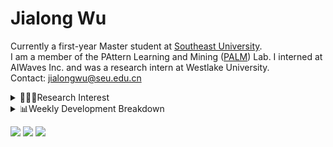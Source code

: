 #  Jialong Wu

Currently a first-year Master student at [Southeast University](https://www.seu.edu.cn/english/).<br>
I am a member of the PAttern Learning and Mining ([PALM](http://palm.seu.edu.cn/home.html)) Lab. I interned at AIWaves Inc. and was a research intern at Westlake University.<br>
Contact: jialongwu@seu.edu.cn
<details><summary>👨🏻‍💻Research Interest</summary>
My current research interests primarily encompass three aspects:

- Exploring the **synergies** between large-scale and small-scale models.
- Investigating the <strong>personalization and interactive</strong> abilities of LLMs.
- Utilizing  <strong>causal inference</strong>  to mitigate bias in conventional NLP tasks.

</details>

<details><summary>📊Weekly Development Breakdown</summary>

<!--START_SECTION:waka-->

```txt
From: 23 February 2024 - To: 01 March 2024

Total Time: 8 hrs 8 mins

Python       5 hrs 16 mins   ████████████████▒░░░░░░░░   64.76 %
YAML         1 hr 3 mins     ███▒░░░░░░░░░░░░░░░░░░░░░   13.04 %
Bash         35 mins         █▓░░░░░░░░░░░░░░░░░░░░░░░   07.30 %
Other        34 mins         █▓░░░░░░░░░░░░░░░░░░░░░░░   07.13 %
SSH Config   13 mins         ▓░░░░░░░░░░░░░░░░░░░░░░░░   02.84 %
```

<!--END_SECTION:waka-->

[![wakatime](https://wakatime.com/badge/user/c6720b29-9431-4a60-bc9d-e1fb2b6bd65f.svg)](https://wakatime.com/@c6720b29-9431-4a60-bc9d-e1fb2b6bd65f)
</details>

[![](https://img.shields.io/badge/Google%20Scholar-4385FE.svg?&color=d6d6d6&style=flat-square&logo=google-scholar)](https://scholar.google.com/citations?user=6eg2m4YAAAAJ)
[![](https://img.shields.io/badge/dynamic/json?label=Citations&query=citationCount&url=https%3A%2F%2Fapi.semanticscholar.org%2Fgraph%2Fv1%2Fauthor%2F2240542238%3Ffields%3DcitationCount&style=flat-square&logo=semanticscholar&labelColor=gray&color=gray)](https://www.semanticscholar.org/author/Jialong-Wu/2240542238)
![](https://komarev.com/ghpvc/?username=callanwu)

